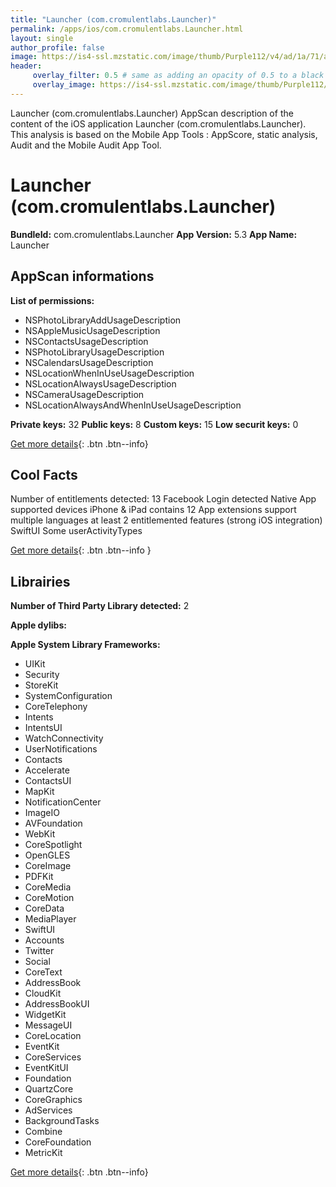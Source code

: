 ```yaml
---
title: "Launcher (com.cromulentlabs.Launcher)"
permalink: /apps/ios/com.cromulentlabs.Launcher.html
layout: single
author_profile: false
image: https://is4-ssl.mzstatic.com/image/thumb/Purple112/v4/ad/1a/71/ad1a71cd-5c9e-ec8f-f53a-ca451b5c0137/AppIcon-1x_U007emarketing-0-7-0-85-220.png/512x512bb.jpg
header: 
     overlay_filter: 0.5 # same as adding an opacity of 0.5 to a black background
     overlay_image: https://is4-ssl.mzstatic.com/image/thumb/Purple112/v4/ad/1a/71/ad1a71cd-5c9e-ec8f-f53a-ca451b5c0137/AppIcon-1x_U007emarketing-0-7-0-85-220.png/512x512bb.jpg
---
```

Launcher (com.cromulentlabs.Launcher) AppScan description of the content of the iOS application Launcher (com.cromulentlabs.Launcher). This analysis is based on the Mobile App Tools : AppScore, static analysis, Audit and the Mobile Audit App Tool.

# Launcher (com.cromulentlabs.Launcher)

**BundleId:** com.cromulentlabs.Launcher
**App Version:** 5.3
**App Name:** Launcher


## AppScan informations 

**List of permissions:** 
- NSPhotoLibraryAddUsageDescription
- NSAppleMusicUsageDescription
- NSContactsUsageDescription
- NSPhotoLibraryUsageDescription
- NSCalendarsUsageDescription
- NSLocationWhenInUseUsageDescription
- NSLocationAlwaysUsageDescription
- NSCameraUsageDescription
- NSLocationAlwaysAndWhenInUseUsageDescription
  
  
**Private keys:** 32
**Public keys:** 8
**Custom keys:** 15
**Low securit keys:** 0
  
[Get more details](/pricing.html){: .btn .btn--info}

## Cool Facts

Number of entitlements detected: 13
Facebook Login detected
Native App
supported devices iPhone & iPad
contains 12 App extensions
support multiple languages
at least 2 entitlemented features (strong iOS integration)
SwiftUI
Some userActivityTypes
  
[Get more details](/pricing.html){: .btn .btn--info }

## Librairies 
**Number of Third Party Library detected:** 2


**Apple dylibs:**


**Apple System Library Frameworks:**
- UIKit
- Security
- StoreKit
- SystemConfiguration
- CoreTelephony
- Intents
- IntentsUI
- WatchConnectivity
- UserNotifications
- Contacts
- Accelerate
- ContactsUI
- MapKit
- NotificationCenter
- ImageIO
- AVFoundation
- WebKit
- CoreSpotlight
- OpenGLES
- CoreImage
- PDFKit
- CoreMedia
- CoreMotion
- CoreData
- MediaPlayer
- SwiftUI
- Accounts
- Twitter
- Social
- CoreText
- AddressBook
- CloudKit
- AddressBookUI
- WidgetKit
- MessageUI
- CoreLocation
- EventKit
- CoreServices
- EventKitUI
- Foundation
- QuartzCore
- CoreGraphics
- AdServices
- BackgroundTasks
- Combine
- CoreFoundation
- MetricKit


  
[Get more details](/pricing.html){: .btn .btn--info}

